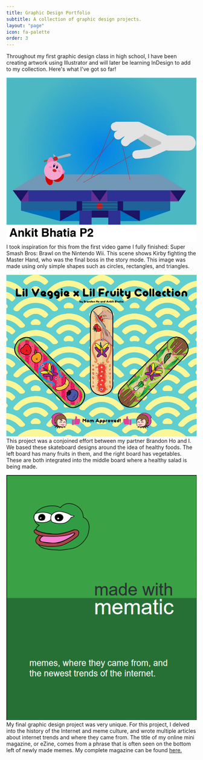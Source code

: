 ```yaml
---
title: Graphic Design Portfolio
subtitle: A collection of graphic design projects.
layout: "page"
icon: fa-palette
order: 3
---
```


Throughout my first graphic design class in high school, I have been creating artwork using Illustrator and will later be learning InDesign to add to my collection. Here's what I've got so far!

<a href="#" class="image featured"><img src="assets/images/2.-Bhatia_Ankit_BasicShapesHero.jpg" alt="" /></a>
I took inspiration for this from the first video game I fully finished: Super Smash Bros: Brawl on the Nintendo Wii. This scene shows Kirby fighting the Master Hand, who was the final boss in the story mode. This image was made using only simple shapes such as circles, rectangles, and triangles.

<a href="#" class="image featured"><img src="assets/images/8.-Group-3_FINAL-Board-Graphics.jpg" alt="" /></a>
This project was a conjoined effort between my partner Brandon Ho and I. We based these skateboard designs around the idea of healthy foods. The left board has many fruits in them, and the right board has vegetables. These are both integrated into the middle board where a healthy salad is being made.

<a href="#" class="image featured"><img src="assets/images/made_with_mematic_title.png" alt="" /></a>
My final graphic design project was very unique. For this project, I delved into the history of the Internet and meme culture, and wrote multiple articles about internet trends and where they came from. The title of my online mini magazine, or eZine, comes from a phrase that is often seen on the bottom left of newly made memes. My complete magazine can be found <a href="assets/6. Bhatia_Ankit_madewithmematic.epub" download>here.</a>
